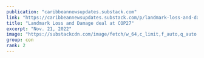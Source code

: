 ```yaml
---
publication: "caribbeannewsupdates.substack.com"
link: "https://caribbeannewsupdates.substack.com/p/landmark-loss-and-damage-deal-at"
title: "Landmark Loss and Damage deal at COP27"
excerpt: "Nov. 21, 2022"
image: "https://substackcdn.com/image/fetch/w_64,c_limit,f_auto,q_auto:good,fl_progressive:steep/https%3A%2F%2Fbucketeer-e05bbc84-baa3-437e-9518-adb32be77984.s3.amazonaws.com%2Fpublic%2Fimages%2F05362488-b1de-46bd-a4ce-6436b54024b3_256x256.png"
group: con
rank: 2
---
```

